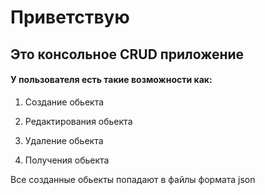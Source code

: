 # Приветствую

## Это консольное CRUD приложение

#### У пользователя есть такие возможности как:

1. Создание обьекта

2. Редактирования обьекта

3. Удаление обьекта

4. Получения обьекта

Все созданные обьекты попадают в файлы формата json
